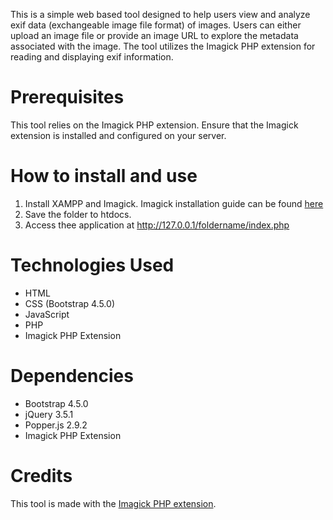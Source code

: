 This is a simple web based tool designed to help users view and analyze exif data (exchangeable image file format) of images. Users can either upload an image file or provide an image URL to explore the metadata associated with the image. The tool utilizes the Imagick PHP extension for reading and displaying exif information.

# Prerequisites
This tool relies on the Imagick PHP extension. Ensure that the Imagick extension is installed and configured on your server.

# How to install and use
1. Install XAMPP and Imagick. Imagick installation guide can be found [here](https://jisotalo.fi/Installing-ImageMagick-Windows-XAMPP/)
2. Save the folder to htdocs.
3. Access thee application at http://127.0.0.1/foldername/index.php

# Technologies Used
* HTML
* CSS (Bootstrap 4.5.0)
* JavaScript
* PHP
* Imagick PHP Extension

# Dependencies
* Bootstrap 4.5.0
* jQuery 3.5.1
* Popper.js 2.9.2
* Imagick PHP Extension

# Credits
This tool is made with the [Imagick PHP extension](https://www.php.net/manual/en/book.imagick.php).